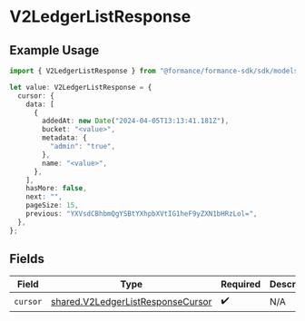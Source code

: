 # V2LedgerListResponse

## Example Usage

```typescript
import { V2LedgerListResponse } from "@formance/formance-sdk/sdk/models/shared";

let value: V2LedgerListResponse = {
  cursor: {
    data: [
      {
        addedAt: new Date("2024-04-05T13:13:41.181Z"),
        bucket: "<value>",
        metadata: {
          "admin": "true",
        },
        name: "<value>",
      },
    ],
    hasMore: false,
    next: "",
    pageSize: 15,
    previous: "YXVsdCBhbmQgYSBtYXhpbXVtIG1heF9yZXN1bHRzLol=",
  },
};
```

## Fields

| Field                                                                                         | Type                                                                                          | Required                                                                                      | Description                                                                                   |
| --------------------------------------------------------------------------------------------- | --------------------------------------------------------------------------------------------- | --------------------------------------------------------------------------------------------- | --------------------------------------------------------------------------------------------- |
| `cursor`                                                                                      | [shared.V2LedgerListResponseCursor](../../../sdk/models/shared/v2ledgerlistresponsecursor.md) | :heavy_check_mark:                                                                            | N/A                                                                                           |